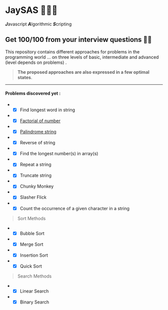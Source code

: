 # JaySAS 👨‍💻🔥
***J***avascript ***A***lgorithmic ***S***cripting  
   
   
## Get 100/100 from your interview questions 🤟😎
This repository contains different approaches for problems in the programming world ... on three levels of basic, intermediate and advanced (level depends on problems) . 


>**The proposed approaches are also expressed in a few optimal states**.   
   
***  
   

#### Problems discovered yet :   
* - [x] Find longest word in string
* - [x] [Factorial of number](https://en.wikipedia.org/wiki/Factorial)
* - [x] [Palindrome string](https://en.wikipedia.org/wiki/Palindrome)
* - [x] Reverse of string
* - [x] Find the longest number(s) in array(s)
* - [x] Repeat a string 
* - [x] Truncate string 
* - [x] Chunky Monkey   
* - [x] Slasher Flick     
* - [x] Count the occurrence of a given character in a string
>  Sort Methods
* - [x] Bubble Sort
* - [x] Merge Sort
* - [x] Insertion Sort
* - [x] Quick Sort

>  Search Methods
* - [x] Linear Search
* - [x] Binary Search
